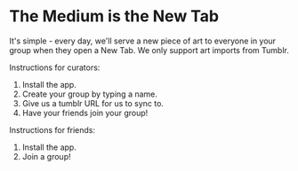 # The Medium is the New Tab

It's simple - every day, we'll serve a new piece of art to everyone in your group when they open a New Tab. We only support art imports from Tumblr.

Instructions for curators:
1. Install the app.
2. Create your group by typing a name.
3. Give us a tumblr URL for us to sync to.
4. Have your friends join your group!

Instructions for friends:
1. Install the app.
2. Join a group!